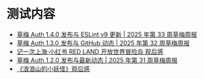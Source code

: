 # 测试内容
<!-- BLOG_START -->
- [草梅 Auth 1.4.0 发布与 ESLint v9 更新 | 2025 年第 33 周草梅周报](https://blog.cmyr.ltd/archives/2025-33-caomei-weekly-auth-1-4-0-eslint-v9.html)
- [草梅 Auth 1.3.0 发布与 GitHub 动态 | 2025 年第 32 周草梅周报](https://blog.cmyr.ltd/archives/2025-32-caomei-weekly-caomei-auth-1-3-0-github-updates.html)
- [记一次上海·小红书 RED LAND 开放世界冒险岛 观后感](https://blog.cmyr.ltd/archives/90e91c0d.html)
- [草梅 Auth 1.2.0 发布与最新动态 | 2025 年第 31 周草梅周报](https://blog.cmyr.ltd/archives/2025-31-caomei-weekly-auth-1-2-0-updates.html)
- [《浪浪山的小妖怪》观后感](https://blog.cmyr.ltd/archives/dacf6037.html)
<!-- BLOG_END -->
